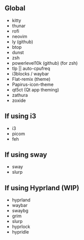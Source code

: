 ## Global
<ul>
  <li>kitty</li>
  <li>thunar</li>
  <li>rofi</li>
  <li>neovim</li>
  <li>ly (github)</li>
  <li>btop</li>
  <li>dunst</li>
  <li>zsh</li>
  <li>powerlevel10k (github) (for zsh)</li>
  <li>tlp || auto-cpufreq</li>
  <li>i3blocks / waybar</li>
  <li>Flat-remix (theme)</li>
  <li>Papirus-icon-theme</li>
  <li>qt5ct (Qt app theming)</li>
  <li>zathura </li>
  <li>zoxide</li>
</ul>

## If using i3
<ul>  
  <li>i3</li>
  <li>picom</li>
  <li>feh</li>  
</ul>

## If using sway
<ul>
  <li>sway</li>
  <li>slurp</li>
</ul>

## If using Hyprland (WIP)
<ul>
  <li>hyprland</li>
  <li>waybar</li>
  <li>swaybg</li>
  <li>grim</li>
  <li>slurp</li>
  <li>hyprlock</li>
  <li>hypridle</li>
</ul>
